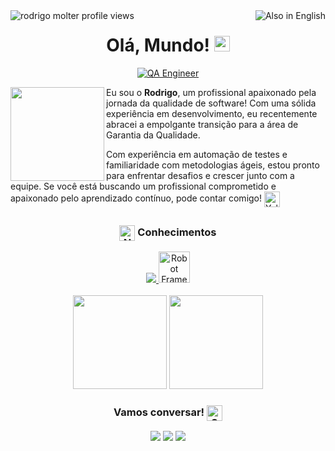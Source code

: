 <div>
  <a href="https://github.com/rodrigomolter"> <img src="https://img.shields.io/badge/Also%20in%20English-F7ED1F?style=for-the-badge&logo=googletranslate&logoColor=%23000000" align="right" alt="Also in English"> </a>
  <img align="left" src="https://komarev.com/ghpvc/?username=rodrigomolter&label=Visitas%20ao%20perfil&color=yellow&style=flat-square" alt="rodrigo molter profile views"/>
</div>

<div align="center">
  <h1>Olá, Mundo! <img src="https://raw.githubusercontent.com/Tarikul-Islam-Anik/Animated-Fluent-Emojis/master/Emojis/Travel%20and%20places/Globe%20Showing%20Americas.png" alt="Globe Showing Americas" width="25" height="25" /></h1>
  <a href="https://github.com/rodrigomolter"><img src="https://readme-typing-svg.demolab.com?font=Fira+Code&pause=10&color=F7ED1F&center=true&vCenter=true&&repeat=true&random=false&width=435&lines=QA+Engineer;Bug+Hunter" alt="QA Engineer" /></a>  
</div>
<div>
  <img align="left" src="https://github.com/rodrigomolter/rodrigomolter/assets/57466763/7e21bd81-3126-4da4-a6e7-23fcf0399443" width="150px"> 
  <p>Eu sou o <strong>Rodrigo</strong>, um profissional apaixonado pela jornada da qualidade de software! Com uma sólida experiência em desenvolvimento, eu recentemente abracei a empolgante transição para a área de Garantia da Qualidade.</p>
  <p>
    Com experiência em automação de testes e familiaridade com metodologias ágeis, estou pronto para enfrentar desafios e crescer junto com a equipe. Se você está buscando um profissional comprometido e apaixonado pelo aprendizado contínuo, pode contar comigo!
    <img src="https://raw.githubusercontent.com/Tarikul-Islam-Anik/Animated-Fluent-Emojis/master/Emojis/Smilies/Yellow%20Heart.png" alt="Yellow Heart" width="25" height="25" align="center"/>
  </p>
</div>

##

<div align="center">
  <h3><img src="https://raw.githubusercontent.com/Tarikul-Islam-Anik/Animated-Fluent-Emojis/master/Emojis/Smilies/Nerd%20Face.png" alt="Nerd Face" width="25" height="25" align="center"/> Conhecimentos </h2></h3>
  <a href="https://github.com/rodrigomolter" target="_blank">
    <img src="https://skillicons.dev/icons?i=java,js,html,css,git,postman,selenium,cypress&theme=light" />
  </a>
  <a href="https://robotframework.org/" target="_blank"> <img src="https://europe1.discourse-cdn.com/standard21/uploads/robotframework1/original/1X/702e61576ed30f6975fd86c11bd2a46402311868.png" alt="Robot Framework" width="50" height="50" mix-blend-mode="multiply"/> </a>
  <br>
  <br>
  <img height="150em" src="https://github-readme-stats-eight-theta.vercel.app/api?username=rodrigomolter&show_icons=true&theme=vision-friendly-dark&include_all_commits=true&count_private=true"/>
  <img height="150em" src="https://github-readme-stats-eight-theta.vercel.app/api/top-langs/?username=rodrigomolter&layout=compact&langs_count=8&theme=vision-friendly-dark"/>
  
  <h3 align="center">Vamos conversar! <img src="https://raw.githubusercontent.com/Tarikul-Islam-Anik/Animated-Fluent-Emojis/master/Emojis/Smilies/Speech%20Balloon.png" alt="Speech Balloon" align="center" width="25" height="25" /></h3>
  <div>
    <a href="https://www.linkedin.com/in/rodrigo-molter/" target="_blank"><img src="https://img.shields.io/badge/LinkedIn-0077B5?style=for-the-badge&logo=linkedin&logoColor=white"/></a>
    <a href="https://wa.me/+5551998832787" target="_blank"><img src="https://img.shields.io/badge/WhatsApp-25D366?style=for-the-badge&logo=whatsapp&logoColor=white" /></a>
    <a href="mailto:rodrigo.molter@gmail.com" target="_blank"><img src="https://img.shields.io/badge/Gmail-D14836?style=for-the-badge&logo=gmail&logoColor=white"/></a>
  </div>
</div>
